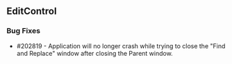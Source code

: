 ## EditControl

### Bug Fixes

* \#202819 - Application will no longer crash while trying to close the "Find and Replace" window after closing the Parent window.